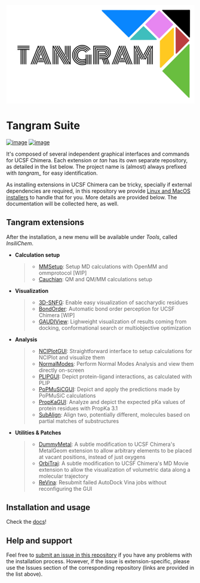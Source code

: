 ![image](docs/img/tangram.jpg)

Tangram Suite
=============

[![image](https://readthedocs.org/projects/tangram-suite/badge/?version=latest)](http://tangram-suite.readthedocs.io/en/latest/?badge=latest) [![image](https://img.shields.io/github/release/insilichem/tangram.svg)](https://github.com/insilichem/tangram/releases)

It\'s composed of several independent graphical interfaces and commands
for UCSF Chimera. Each extension or *tan* has its own separate
repository, as detailed in the list below. The project name is (almost)
always prefixed with *tangram\_* for easy identification.

As installing extensions in UCSF Chimera can be tricky, specially if
external dependencies are required, in this repository we provide [Linux
and MacOS installers](https://github.com/insilichem/tangram/releases) to
handle that for you. More details are provided below. The documentation
will be collected here, as well.

Tangram extensions
------------------

After the installation, a new menu will be available under *Tools*,
called *InsiliChem*.

-   **Calculation setup**

    > -   [MMSetup](https://github.com/insilichem/tangram_openmmgui):
    >     Setup MD calculations with OpenMM and ommprotocol \[WIP\]
    > -   [Cauchian](https://github.com/insilichem/tangram_cauchian): QM
    >     and QM/MM calculations setup

-   **Visualization**

    > -   [3D-SNFG](https://github.com/insilichem/tangram_snfg): Enable
    >     easy visualization of saccharydic residues
    > -   [BondOrder](https://github.com/insilichem/tangram_bondorder):
    >     Automatic bond order perception for UCSF Chimera \[WIP\]
    > -   [GAUDIView](https://github.com/insilichem/gaudiview):
    >     Lighweight visualization of results coming from docking,
    >     conformational search or multiobjective optimization

-   **Analysis**

    > -   [NCIPlotGUI](https://github.com/insilichem/tangram_nciplot):
    >     Straightforward interface to setup calculations for NCIPlot
    >     and visualize them
    > -   [NormalModes](https://github.com/insilichem/tangram_normalmodes):
    >     Perform Normal Modes Analysis and view them directly on-screen
    > -   [PLIPGUI](https://github.com/insilichem/tangram_plipgui):
    >     Depict protein-ligand interactions, as calculated with PLIP
    > -   [PoPMuSiCGUI](https://github.com/insilichem/tangram_popmusicgui):
    >     Depict and apply the predictions made by PoPMuSiC calculations
    > -   [PropKaGUI](https://github.com/insilichem/tangram_propkagui):
    >     Analyze and depict the expected pKa values of protein residues
    >     with PropKa 3.1
    > -   [SubAlign](https://github.com/insilichem/tangram_subalign):
    >     Align two, potentially different, molecules based on partial
    >     matches of substructures

-   **Utilities & Patches**

    > -   [DummyMetal](https://github.com/insilichem/tangram_metalgeom):
    >     A subtle modification to UCSF Chimera\'s MetalGeom extension
    >     to allow arbitrary elements to be placed at vacant positions,
    >     instead of just oxygens
    > -   [OrbiTraj](https://github.com/insilichem/tangram_orbitraj): A
    >     subtle modification to UCSF Chimera\'s MD Movie extension to
    >     allow the visualization of volumetric data along a molecular
    >     trajectory
    > -   [ReVina](https://github.com/insilichem/tangram_vinarelaunch):
    >     Resubmit failed AutoDock Vina jobs without reconfiguring the
    >     GUI

Installation and usage
----------------------

Check the [docs](http://tangram-suite.readthedocs.io/en/latest/)!

Help and support
----------------

Feel free to [submit an issue in this
repository](https://github.com/insilichem/tangram/issues) if you have
any problems with the installation process. However, if the issue is
extension-specific, please use the Issues section of the corresponding
repository (links are provided in the list above).
